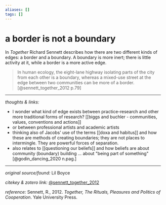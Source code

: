 ```yaml
---
aliases: []
tags: []
---
```


# a border is not a boundary

In _Together_ Richard Sennett describes how there are two different kinds of edges: a border and a boundary. A boundary is more inert; there is little activity at it, while a border is a more active edge. 

>In human ecology, the eight-lane highway isolating parts of the city from each other is a boundary, whereas a mixed-use street at the edge between two communities can be more of a border.[@sennett_together_2012 p.79]

---

_thoughts & links:_

- I wonder what kind of edge exists between practice-research and other more traditional forms of research? [[biggs and buchler - communities, values, conventions and actions]]
- or between professional artists and academic artists
- thinking also of Jacobs' use of the terms [[doxa and habitus]] and how these are methods of creating boundaries; they are not places to intermingle. They are powerful forces of separation.
- also relates to [[questioning our beliefs]] and how beliefs are about community (boundary) building ... about "being part of something"[@godin_dancing_2020 n.pag.]

---

_original source/found:_ Lil Boyce

_citekey & zotero link:_ [@sennett_together_2012](zotero://select/items/1_ZKR55RVE)

_reference:_ Sennett, R., 2012. _Together, The Rituals, Pleasures and Politics of Cooperation_. Yale University Press.


